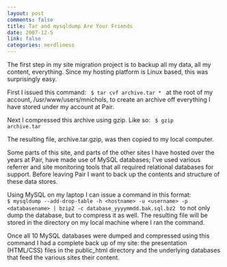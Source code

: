 ```yaml
--- 
layout: post
comments: false
title: Tar and mysqldump Are Your Friends
date: 2007-12-5
link: false
categories: nerdliness
---
```

The first step in my site migration project is to backup all my data, all my content, everything.  Since my hosting platform is Linux based, this was surprisingly easy.

First I issued this command:
<code>
$ tar cvf archive.tar *
</code>
at the root of my account, /usr/www/users/mnichols, to create an archive off everything I have stored under my account at Pair.

Next I compressed this archive using gzip.  Like so:
<code>
$ gzip archive.tar
</code>

The resulting file, archive.tar.gzip, was then copied to my local computer.

Some parts of this site, and parts of the other sites I have hosted over the years at Pair, have made use of MySQL databases; I've used various referrer and site monitoring tools that all required relational databases for support.  Before leaving Pair I want to back up the contents and structure of these data stores.

Using MySQL on my laptop I can issue a command in this format:
<code>
$ mysqldump --add-drop-table -h &lt;hostname&gt; -u &lt;username&gt; -p &lt;databasename&gt; | bzip2 -c database_yyyymmdd.bak.sql.bz2
</code>
to not only dump the database, but to compress it as well.  The resulting file will be stored in the directory on my local machine where I ran the command.

Once all 10 MySQL databases were dumped and compressed using this command I had a complete back up of my site: the presentation (HTML/CSS) files in the public_html directory and the underlying databases that feed the various sites their content.
